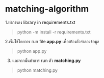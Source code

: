 # matching-algorithm
1.ทำการลง library in requirements.txt
 > python -m install -r requirements.txt

2.เริ่มใช้โดยการ run file **app.py** เพื่อสร้างตัวจำลองข้อมูล
  > python app.py
3. และจากนั้นทำการ run ตัว **matching.py**
  > python matching.py
